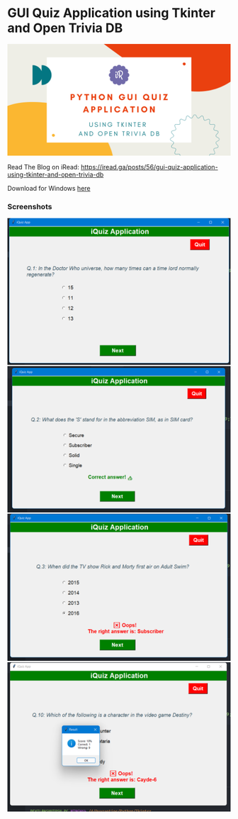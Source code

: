 # GUI Quiz Application using Tkinter and Open Trivia DB

![Banner](images/banner.png)

Read The Blog on iRead: https://iread.ga/posts/56/gui-quiz-application-using-tkinter-and-open-trivia-db

Download for Windows [here](https://github.com/ashutoshkrris/GUI-Quiz-Tkinter/raw/master/quiz.exe)


### Screenshots

![Screenshot 1](images/ss1.png)
<br>
![Screenshot 2](images/ss2.png)
<br>
![Screenshot 3](images/ss3.png)
<br>
![Screenshot 4](images/ss4.png)